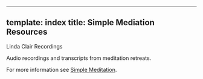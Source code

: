 ----
template: index
title: Simple Mediation Resources
----

Linda Clair Recordings

Audio recordings and transcripts from meditation retreats.

For more information see [Simple Meditation](https://www.simplemeditation.net/).
